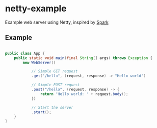 # netty-example

Example web server using Netty, inspired by [Spark](https://github.com/perwendel/spark)

Example
-------

```java

public class App {
    public static void main(final String[] args) throws Exception {
        new WebServer()

            // Simple GET request
            .get("/hello", (request, response) -> "Hello world")

            // Simple POST request
            .post("/hello", (request, response) -> {
                return "Hello world: " + request.body();
            })

            // Start the server
            .start();
    }
}
```
